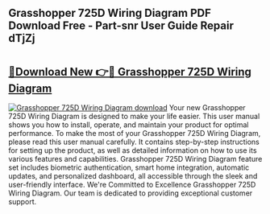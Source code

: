 ## Grasshopper 725D Wiring Diagram PDF Download Free - Part-snr User Guide Repair dTjZj

# <h2><a href="http://dfs5vv.blite.top/?on=Grasshopper+725D+Wiring+Diagram">🔗Download New 👉🔴 Grasshopper 725D Wiring Diagram</a></h2>

[![Grasshopper 725D Wiring Diagram download](https://i.imgur.com/lujVjoI.png)](http://dfs5vv.blite.top/?on=Grasshopper+725D+Wiring+Diagram)
Your new Grasshopper 725D Wiring Diagram is designed to make your life easier. This user manual shows you how to install, operate, and maintain your product for optimal performance. To make the most of your Grasshopper 725D Wiring Diagram, please read this user manual carefully. It contains step-by-step instructions for setting up the product, as well as detailed information on how to use its various features and capabilities. Grasshopper 725D Wiring Diagram feature set includes biometric authentication, smart home integration, automatic updates, and personalized dashboard, all accessible through the sleek and user-friendly interface. We're Committed to Excellence Grasshopper 725D Wiring Diagram. Our team is dedicated to providing exceptional customer support.
